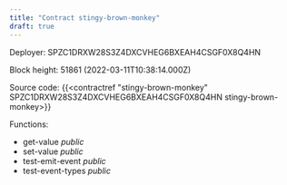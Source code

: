 ```yaml
---
title: "Contract stingy-brown-monkey"
draft: true
---
```

Deployer: SPZC1DRXW28S3Z4DXCVHEG6BXEAH4CSGF0X8Q4HN


 



Block height: 51861 (2022-03-11T10:38:14.000Z)

Source code: {{<contractref "stingy-brown-monkey" SPZC1DRXW28S3Z4DXCVHEG6BXEAH4CSGF0X8Q4HN stingy-brown-monkey>}}

Functions:

* get-value _public_
* set-value _public_
* test-emit-event _public_
* test-event-types _public_
